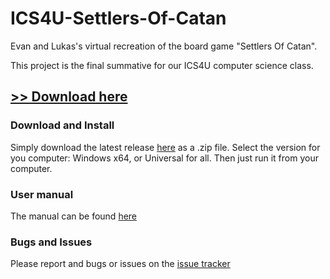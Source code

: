 # ICS4U-Settlers-Of-Catan

Evan and Lukas's virtual recreation of the board game "Settlers Of Catan".

This project is the final summative for our ICS4U computer science class.

## [**>> Download here**](https://github.com/Evan-Kreutzwiser/ICS4U-Settlers-Of-Catan/releases)

### Download and Install

Simply download the latest release [here](https://github.com/Evan-Kreutzwiser/ICS4U-Settlers-Of-Catan/releases) as a .zip file. Select the version for you computer: Windows x64, or Universal for all. Then just run it from your computer.

### User manual

The manual can be found [here](https://docs.google.com/document/d/1QKhQxhj773bPqVhxTzyTDrKYvnO2Q0CqAzI3E8s_Rhw/edit?usp=sharing)

### Bugs and Issues

Please report and bugs or issues on the [issue tracker](https://github.com/Evan-Kreutzwiser/ICS4U-Settlers-Of-Catan/issues)
